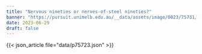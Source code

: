 ```yaml
---
title: "Nervous nineties or nerves-of-steel nineties?"
banner: "https://pursuit.unimelb.edu.au/__data/assets/image/0023/75731/Nervous-nineties-or-nerves-of-steel-nineties_66d58c0f-cd35-47ce-9b50-af20ac034af1.jpg"
date: 2023-06-29
draft: false
---
```


{{< json_article file="data/p75723.json" >}}